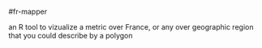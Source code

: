 #fr-mapper

an R tool to vizualize a metric over France, or any over geographic region that you could describe by a polygon
